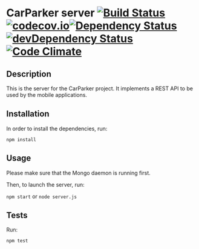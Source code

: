 # CarParker server [![Build Status](https://travis-ci.org/carparker/carparker-server.svg?branch=master)](https://travis-ci.org/carparker/carparker-server)[![codecov.io](https://codecov.io/github/carparker/carparker-server/coverage.svg?branch=master)](https://codecov.io/github/carparker/carparker-server?branch=master)[![Dependency Status](https://david-dm.org/carparker/carparker-server.svg)](https://david-dm.org/carparker/carparker-server)[![devDependency Status](https://david-dm.org/carparker/carparker-server/dev-status.svg)](https://david-dm.org/carparker/carparker-server#info=devDependencies)[![Code Climate](https://codeclimate.com/github/carparker/carparker-server/badges/gpa.svg)](https://codeclimate.com/github/carparker/carparker-server)

## Description

This is the server for the CarParker project. It implements a REST API to be used by the mobile applications.

## Installation

In order to install the dependencies, run:

`npm install`

## Usage

Please make sure that the Mongo daemon is running first.

Then, to launch the server, run:

`npm start` or `node server.js`

## Tests

Run:

`npm test`
